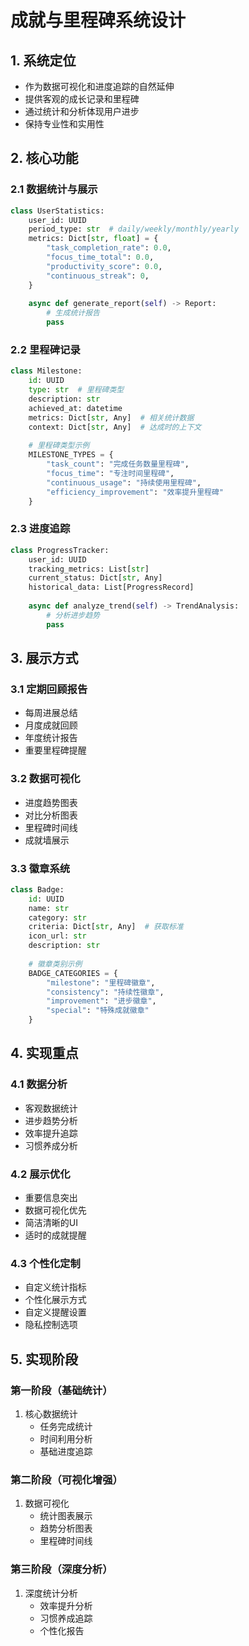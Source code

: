 # 成就与里程碑系统设计

## 1. 系统定位
- 作为数据可视化和进度追踪的自然延伸
- 提供客观的成长记录和里程碑
- 通过统计和分析体现用户进步
- 保持专业性和实用性

## 2. 核心功能

### 2.1 数据统计与展示
```python
class UserStatistics:
    user_id: UUID
    period_type: str  # daily/weekly/monthly/yearly
    metrics: Dict[str, float] = {
        "task_completion_rate": 0.0,
        "focus_time_total": 0.0,
        "productivity_score": 0.0,
        "continuous_streak": 0,
    }
    
    async def generate_report(self) -> Report:
        # 生成统计报告
        pass
```

### 2.2 里程碑记录
```python
class Milestone:
    id: UUID
    type: str  # 里程碑类型
    description: str
    achieved_at: datetime
    metrics: Dict[str, Any]  # 相关统计数据
    context: Dict[str, Any]  # 达成时的上下文
    
    # 里程碑类型示例
    MILESTONE_TYPES = {
        "task_count": "完成任务数量里程碑",
        "focus_time": "专注时间里程碑",
        "continuous_usage": "持续使用里程碑",
        "efficiency_improvement": "效率提升里程碑"
    }
```

### 2.3 进度追踪
```python
class ProgressTracker:
    user_id: UUID
    tracking_metrics: List[str]
    current_status: Dict[str, Any]
    historical_data: List[ProgressRecord]
    
    async def analyze_trend(self) -> TrendAnalysis:
        # 分析进步趋势
        pass
```

## 3. 展示方式

### 3.1 定期回顾报告
- 每周进展总结
- 月度成就回顾
- 年度统计报告
- 重要里程碑提醒

### 3.2 数据可视化
- 进度趋势图表
- 对比分析图表
- 里程碑时间线
- 成就墙展示

### 3.3 徽章系统
```python
class Badge:
    id: UUID
    name: str
    category: str
    criteria: Dict[str, Any]  # 获取标准
    icon_url: str
    description: str
    
    # 徽章类别示例
    BADGE_CATEGORIES = {
        "milestone": "里程碑徽章",
        "consistency": "持续性徽章",
        "improvement": "进步徽章",
        "special": "特殊成就徽章"
    }
```

## 4. 实现重点

### 4.1 数据分析
- 客观数据统计
- 进步趋势分析
- 效率提升追踪
- 习惯养成分析

### 4.2 展示优化
- 重要信息突出
- 数据可视化优先
- 简洁清晰的UI
- 适时的成就提醒

### 4.3 个性化定制
- 自定义统计指标
- 个性化展示方式
- 自定义提醒设置
- 隐私控制选项

## 5. 实现阶段

### 第一阶段（基础统计）
1. 核心数据统计
   - 任务完成统计
   - 时间利用分析
   - 基础进度追踪

### 第二阶段（可视化增强）
1. 数据可视化
   - 统计图表展示
   - 趋势分析图表
   - 里程碑时间线

### 第三阶段（深度分析）
1. 深度统计分析
   - 效率提升分析
   - 习惯养成追踪
   - 个性化报告